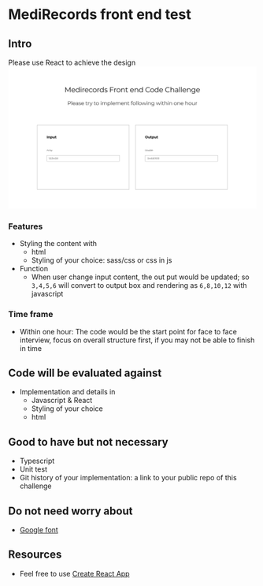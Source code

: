 # MediRecords front end test
## Intro 

Please use React to achieve the design
![input](./img/form.jpg)
### Features
* Styling the content with
  * html
  * Styling of your choice: sass/css or css in js
* Function
  * When user change input content, the out put would be updated; so `3,4,5,6` will convert to output box and rendering as `6,8,10,12` with javascript 
### Time frame
  * Within one hour: The code would be the start point for face to face interview, focus on overall structure first, if you may not be able to finish in time
## Code will be evaluated against 
* Implementation and details in 
  * Javascript & React
  * Styling of your choice
  * html 

## Good to have but not necessary
* Typescript
* Unit test
* Git history of your implementation: a link to your public repo of this challenge

## Do not need worry about
* [Google font](https://fonts.google.com/specimen/Montserrat) 


## Resources 
* Feel free to use [Create React App](https://reactjs.org/docs/create-a-new-react-app.html)